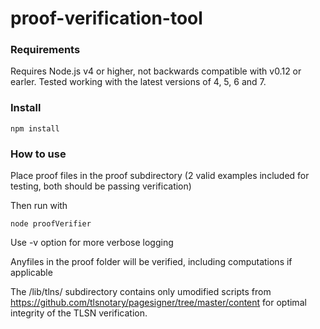 # proof-verification-tool

### Requirements

Requires Node.js v4 or higher, not backwards compatible with v0.12 or earler. Tested working with the latest versions of 4, 5, 6 and 7.

### Install

    npm install

### How to use

Place proof files in the proof subdirectory (2 valid examples included for testing, both should be passing verification)

Then run with

    node proofVerifier

Use -v option for more verbose logging

Anyfiles in the proof folder will be verified, including computations if applicable

The /lib/tlns/ subdirectory contains only umodified scripts from https://github.com/tlsnotary/pagesigner/tree/master/content for optimal integrity of the TLSN verification.
